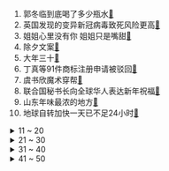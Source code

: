 1. 郭冬临到底喝了多少瓶水[:link:](https://s.weibo.com/weibo?q=%23郭冬临到底喝了多少瓶水%23&Refer=top)
2. 英国发现的变异新冠病毒致死风险更高[:link:](https://s.weibo.com/weibo?q=%23英国发现的变异新冠病毒致死风险更高%23&Refer=top)
3. 姐姐心里没有你 姐姐只是嘴甜[:link:](https://s.weibo.com/weibo?q=%23姐姐心里没有你%20姐姐只是嘴甜%23&Refer=top)
4. 除夕文案[:link:](https://s.weibo.com/weibo?q=%23除夕文案%23&Refer=top)
5. 大年三十[:link:](https://s.weibo.com/weibo?q=%23大年三十%23&Refer=top)
6. 丁真等91件商标注册申请被驳回[:link:](https://s.weibo.com/weibo?q=%23丁真等91件商标注册申请被驳回%23&Refer=top)
7. 虞书欣魔术穿帮[:link:](https://s.weibo.com/weibo?q=%23虞书欣魔术穿帮%23&Refer=top)
8. 联合国秘书长向全球华人表达新年祝福[:link:](https://s.weibo.com/weibo?q=%23联合国秘书长向全球华人表达新年祝福%23&Refer=top)
9. 山东年味最浓的地方[:link:](https://s.weibo.com/weibo?q=%23山东年味最浓的地方%23&Refer=top)
10. 地球自转加快一天已不足24小时[:link:](https://s.weibo.com/weibo?q=%23地球自转加快一天已不足24小时%23&Refer=top)
<details>
<summary>11 ~ 20</summary>

11. 中信上调茅台目标价至3000元[:link:](https://s.weibo.com/weibo?q=%23中信上调茅台目标价至3000元%23&Refer=top)
12. 宋小宝plus 潘长江plus[:link:](https://s.weibo.com/weibo?q=%23宋小宝plus%20潘长江plus%23&Refer=top)
13. 武汉的年味儿回来了[:link:](https://s.weibo.com/weibo?q=%23武汉的年味儿回来了%23&Refer=top)
14. 王者荣耀点券没了[:link:](https://s.weibo.com/weibo?q=%23王者荣耀点券没了%23&Refer=top)
15. 张鹤伦发文[:link:](https://s.weibo.com/weibo?q=%23张鹤伦发文%23&Refer=top)
16. 印小天太适合春晚了[:link:](https://s.weibo.com/weibo?q=%23印小天太适合春晚了%23&Refer=top)
17. 刘雨昕看刘谦洗牌的反应[:link:](https://s.weibo.com/weibo?q=%23刘雨昕看刘谦洗牌的反应%23&Refer=top)
18. 成都精准打击煽动抱团涨价重点人员[:link:](https://s.weibo.com/weibo?q=%23成都精准打击煽动抱团涨价重点人员%23&Refer=top)
19. 郭冬临小品里男人可以生孩子了[:link:](https://s.weibo.com/weibo?q=%23郭冬临小品里男人可以生孩子了%23&Refer=top)
20. 陈玺达回应偷鞋事件[:link:](https://s.weibo.com/weibo?q=%23陈玺达回应偷鞋事件%23&Refer=top)
</details>
<details>
<summary>21 ~ 30</summary>

21. 辣目洋子贾冰小品好笑[:link:](https://s.weibo.com/weibo?q=%23辣目洋子贾冰小品好笑%23&Refer=top)
22. 李子柒添福添年味[:link:](https://s.weibo.com/weibo?q=%23李子柒添福添年味%23&Refer=top)
23. 中共中央国务院举行春节团拜会[:link:](https://s.weibo.com/weibo?q=%23中共中央国务院举行春节团拜会%23&Refer=top)
24. 牛年央视春晚节目单[:link:](https://s.weibo.com/weibo?q=%23牛年央视春晚节目单%23&Refer=top)
25. 百万分之一的几率发生的事[:link:](https://s.weibo.com/weibo?q=%23百万分之一的几率发生的事%23&Refer=top)
26. 迪丽热巴化妆师[:link:](https://s.weibo.com/weibo?q=%23迪丽热巴化妆师%23&Refer=top)
27. 日药企小林化工造假达40年[:link:](https://s.weibo.com/weibo?q=%23日药企小林化工造假达40年%23&Refer=top)
28. 淘宝红包雨[:link:](https://s.weibo.com/weibo?q=%23淘宝红包雨%23&Refer=top)
29. 鼠年的最后一天[:link:](https://s.weibo.com/weibo?q=%23鼠年的最后一天%23&Refer=top)
30. 马志明传醒木给郭德纲[:link:](https://s.weibo.com/weibo?q=%23马志明传醒木给郭德纲%23&Refer=top)
</details>
<details>
<summary>31 ~ 40</summary>

31. 艾情拒绝吴白[:link:](https://s.weibo.com/weibo?q=%23艾情拒绝吴白%23&Refer=top)
32. 女子丢猪腿找回时已被腌制好[:link:](https://s.weibo.com/weibo?q=%23女子丢猪腿找回时已被腌制好%23&Refer=top)
33. 外交部发言人给大家拜年了[:link:](https://s.weibo.com/weibo?q=%23外交部发言人给大家拜年了%23&Refer=top)
34. 安装空调外机有多危险[:link:](https://s.weibo.com/weibo?q=%23安装空调外机有多危险%23&Refer=top)
35. 法卫生部长接种新冠疫苗意外走红[:link:](https://s.weibo.com/weibo?q=%23法卫生部长接种新冠疫苗意外走红%23&Refer=top)
36. 胡兵眼部手术全记录[:link:](https://s.weibo.com/weibo?q=%23胡兵眼部手术全记录%23&Refer=top)
37. 谢可寅和孔雪儿给喻言留了位置[:link:](https://s.weibo.com/weibo?q=%23谢可寅和孔雪儿给喻言留了位置%23&Refer=top)
38. 奥迪王一博红包封面[:link:](https://s.weibo.com/weibo?q=%23奥迪王一博红包封面%23&Refer=top)
39. 除夕快乐[:link:](https://s.weibo.com/weibo?q=%23除夕快乐%23&Refer=top)
40. 神秘商店[:link:](https://s.weibo.com/weibo?q=%23神秘商店%23&Refer=top)
</details>
<details>
<summary>41 ~ 50</summary>

41. 美股[:link:](https://s.weibo.com/weibo?q=%23美股%23&Refer=top)
42. 山东舰官兵拜年视频[:link:](https://s.weibo.com/weibo?q=%23山东舰官兵拜年视频%23&Refer=top)
43. 拜登宣布制裁缅甸军方[:link:](https://s.weibo.com/weibo?q=%23拜登宣布制裁缅甸军方%23&Refer=top)
44. 央视揭秘徒手整形真相[:link:](https://s.weibo.com/weibo?q=%23央视揭秘徒手整形真相%23&Refer=top)
45. 2月14日恰逢春节可以婚姻登记吗[:link:](https://s.weibo.com/weibo?q=%232月14日恰逢春节可以婚姻登记吗%23&Refer=top)
46. 韩国12岁男孩炒股一年赚43％[:link:](https://s.weibo.com/weibo?q=%23韩国12岁男孩炒股一年赚43％%23&Refer=top)
47. 外婆用筐装80万给家人发压岁钱[:link:](https://s.weibo.com/weibo?q=%23外婆用筐装80万给家人发压岁钱%23&Refer=top)
48. 脏脏年糕冰淇淋[:link:](https://s.weibo.com/weibo?q=%23脏脏年糕冰淇淋%23&Refer=top)
49. 裴行俭我不是男人[:link:](https://s.weibo.com/weibo?q=%23裴行俭我不是男人%23&Refer=top)
50. 牛年壁纸[:link:](https://s.weibo.com/weibo?q=%23牛年壁纸%23&Refer=top)
</details>